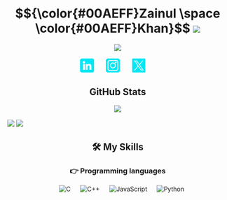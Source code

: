 
<h1 align="center"> $${\color{#00AEFF}Zainul \space \color{#00AEFF}Khan}$$ <img src="https://media.giphy.com/media/hvRJCLFzcasrR4ia7z/giphy.gif" width="30"> </h1>

<p align="center">
  <!-- Typing SVG by DenverCoder1 - https://github.com/DenverCoder1/readme-typing-svg -->
  <a href="https://github.com/DenverCoder1/readme-typing-svg">
    <img src="https://readme-typing-svg.demolab.com/?lines=Front-End%20web%20developer;1%20year%20of%20coding%20experience;Always%20learning%20new%20things&font=Fira%20Code&center=true&width=440&height=45&color=00AEFF&vCenter=true&pause=1000&size=22" /></a>
</p>
<p align="center">
  <a href="https://www.linkedin.com/in/zainul-khan-67232b263/"><img width="32px" alt="Twitter" title="Twitter" src="https://github.com/KhanZaingithub/images/blob/main/linkedin.png"/></a>
  &#8287;&#8287;&#8287;&#8287;&#8287;
  <a href="https://discord.gg/fPrdqh3Zfu" alt="Discord" title="Dev Pro Tips Discord Server"><img width="32px" src=https://github.com/KhanZaingithub/images/blob/main/instagram%20(1)%20(1).png/></a>
  &#8287;&#8287;&#8287;&#8287;&#8287;
  <a href="https://dev.to/denvercoder1"><img width="30px" alt="Dev.to" title="DenverCoder1 Dev.to" src="https://github.com/KhanZaingithub/images/blob/main/New%20Project%20(2).png"></a>
  &#8287;&#8287;&#8287;&#8287;&#8287;
<!--   &#8287;&#8287;&#8287;&#8287;&#8287;
  <a href="http://eyl327.mywebcommunity.org/promos/"><img width="32px" alt="Free Stuff" title="Free gifts for you" src="https://i.imgur.com/0uVwkoZ.png"/></a> -->
</p>

<h2 align="center">GitHub Stats</h2>


<p align="center">

  <img height="180em" src="https://github-readme-stats-eight-theta.vercel.app/api/top-langs/?username=KhanZaingithub&layout=compact&langs_count=8&theme=algolia"/>
  
</p>



<p>
  <img  src="https://github-readme-stats-eight-theta.vercel.app/api?username=KhanZaingithub&show_icons=true&theme=algolia&include_all_commits=true&count_private=true"/>

  <img  src="https://github-readme-streak-stats.herokuapp.com/?user=KhanZaingithub&theme=algolia"/>
   
</p>


<h2 align="center">🛠️ My Skills</h2>

<h3 align="center">👉 Programming languages
</h3>

<p align="center"> 
   &emsp; 
   <img alt="C" src="https://img.shields.io/badge/C%20-%2300AEFF.svg?logo=c&logoColor=white">
   &emsp; 
  <img alt="C++" src="https://img.shields.io/badge/C++%20-%2300599C.svg?logo=c%2B%2B&logoColor=white">
   &emsp; 
  <img alt="JavaScript" src="https://img.shields.io/badge/JavaScript%20-%23F7DF1E.svg?logo=javascript&logoColor=black">
   &emsp; 
    <img alt="Python" src="https://img.shields.io/badge/Python%20-%2314354C.svg?logo=python&logoColor=white">
  
</p>



